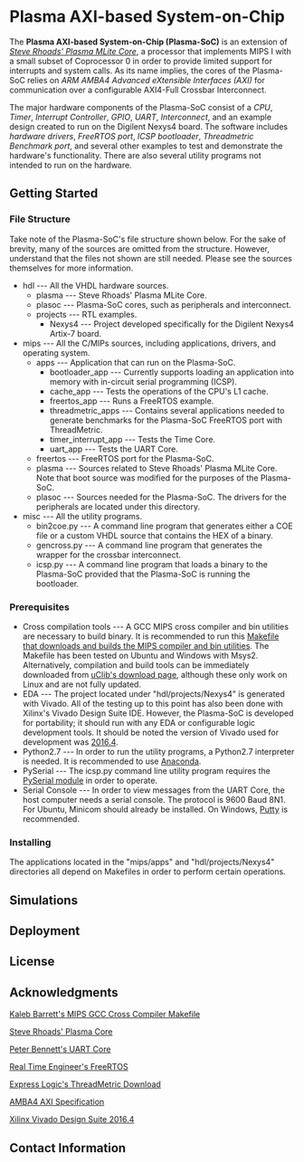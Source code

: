 # Plasma AXI-based System-on-Chip 

The **Plasma AXI-based System-on-Chip (Plasma-SoC)** is an extension of *[Steve Rhoads' Plasma MLite Core](https://opencores.org/project,plasma)*, a processor that implements MIPS I with a small subset of Coprocessor 0 in order to provide limited support for interrupts and system calls. As its name implies, the cores of the Plasma-SoC relies on *ARM AMBA4 Advanced eXtensible Interfaces (AXI)* for communication over a configurable AXI4-Full Crossbar Interconnect.

The major hardware components of the Plasma-SoC consist of a *CPU*, *Timer*, *Interrupt Controller*, *GPIO*, *UART*, *Interconnect*, and an example design created to run on the Digilent Nexys4 board. The software includes *hardware drivers*, *FreeRTOS port*, *ICSP bootloader*, *Threadmetric Benchmark port*, and several other examples to test and demonstrate the hardware's functionality. There are also several utility programs not intended to run on the hardware.

## Getting Started

### File Structure

Take note of the Plasma-SoC's file structure shown below. For the sake of brevity, many of the sources are omitted from the structure. However, understand that the files not shown are still needed. Please see the sources themselves for more information.

+ hdl --- All the VHDL hardware sources. 
   + plasma --- Steve Rhoads' Plasma MLite Core.
   + plasoc --- Plasma-SoC cores, such as peripherals and interconnect. 
   + projects --- RTL examples.
      + Nexys4 --- Project developed specifically for the Digilent Nexys4 Artix-7 board.
+ mips --- All the C/MIPs sources, including applications, drivers, and operating system.
   + apps --- Application that can run on the Plasma-SoC.
      + bootloader_app --- Currently supports loading an application into memory with in-circuit serial programming (ICSP).
      + cache_app --- Tests the operations of the CPU's L1 cache.
      + freertos_app --- Runs a FreeRTOS example.
      + threadmetric_apps --- Contains several applications needed to generate benchmarks for the Plasma-SoC FreeRTOS port with ThreadMetric.
      + timer\_interrupt\_app --- Tests the Time Core. 
      + uart_app --- Tests the UART Core.
   + freertos --- FreeRTOS port for the Plasma-SoC.
   + plasma --- Sources related to Steve Rhoads' Plasma MLite Core. Note that boot source was modified for the purposes of the Plasma-SoC.
   + plasoc --- Sources needed for the Plasma-SoC. The drivers for the peripherals are located under this directory.
+ misc --- All the utility programs.
   + bin2coe.py --- A command line program that generates either a COE file or a custom VHDL source that contains the HEX of a binary.
   + gencross.py --- A command line program that generates the wrapper for the crossbar interconnect.
   + icsp.py --- A command line program that loads a binary to the Plasma-SoC provided that the Plasma-SoC is running the bootloader.

### Prerequisites

+ Cross compilation tools --- A GCC MIPS cross compiler and bin utilities are necessary to build binary. It is recommended to run this [Makefile that downloads and builds the MIPS compiler and bin utilities](https://github.com/ktbarrett/gcc-cross). The Makefile has been tested on Ubuntu and Windows with Msys2. Alternatively, compilation and build tools can be immediately downloaded from [uClib's download page](https://www.uclibc.org/downloads/binaries/0.9.30.1/), although these only work on Linux and are not fully updated.
+ EDA --- The project located under "hdl/projects/Nexys4" is generated with Vivado. All of the testing up to this point has also been done with Xilinx's Vivado Design Suite IDE. However, the Plasma-SoC is developed for portability; it should run with any EDA or configurable logic development tools. It should be noted the version of Vivado used for development was [2016.4](https://www.xilinx.com/support/download.html).
+ Python2.7 --- In order to run the utility programs, a Python2.7 interpreter is needed. It is recommended to use [Anaconda](https://www.continuum.io/downloads).
+ PySerial --- The icsp.py command line utility program requires the [PySerial module](https://github.com/pyserial/pyserial) in order to operate.
+ Serial Console --- In order to view messages from the UART Core, the host computer needs a serial console. The protocol is 9600 Baud 8N1. For Ubuntu, Minicom should already be installed. On Windows, [Putty](http://www.putty.org/) is recommended.

### Installing

The applications located in the "mips/apps" and "hdl/projects/Nexys4" directories all depend on Makefiles in order to perform certain operations.

## Simulations

## Deployment

## License

## Acknowledgments

[Kaleb Barrett's MIPS GCC Cross Compiler Makefile](https://github.com/ktbarrett/gcc-cross)

[Steve Rhoads' Plasma Core](https://opencores.org/project,plasma)

[Peter Bennett's UART Core](https://github.com/pabennett/uart)

[Real Time Engineer's FreeRTOS](http://www.freertos.org/)

[Express Logic's ThreadMetric Download](http://rtos.com/DownloadCenter/Thread-MetricForm.php)

[AMBA4 AXI Specification](http://www.gstitt.ece.ufl.edu/courses/fall15/eel4720_5721/labs/refs/AXI4_specification.pdf)

[Xilinx Vivado Design Suite 2016.4](https://www.xilinx.com/support/download.html)

## Contact Information






